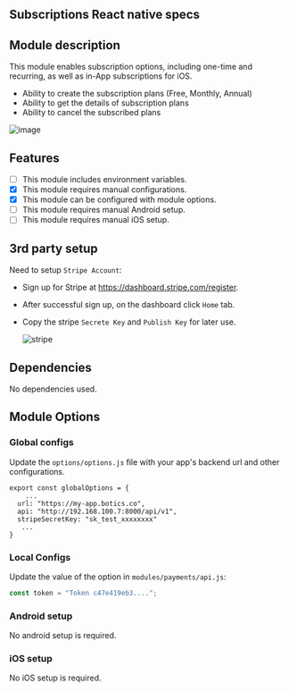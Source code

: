 ## Subscriptions React native specs

## Module description

This module enables subscription options, including one-time and recurring, as well as in-App subscriptions for iOS.

- Ability to create the subscription plans (Free, Monthly, Annual)
- Ability to get the details of subscription plans
- Ability to cancel the subscribed plans 

![image](https://github.com/shahraizali/modules/assets/76822297/1d3d4282-0b5c-4571-bb89-9879fcd7227b)


## Features

- [ ] This module includes environment variables.
- [x] This module requires manual configurations.
- [x] This module can be configured with module options.
- [ ] This module requires manual Android setup.
- [ ] This module requires manual iOS setup.

## 3rd party setup

Need to setup `Stripe Account`:

- Sign up for Stripe at https://dashboard.stripe.com/register.
- After successful sign up, on the dashboard click `Home` tab.
- Copy the stripe `Secrete Key` and `Publish Key` for later use.

  ![stripe](https://user-images.githubusercontent.com/76822297/227866954-e3fd72a4-e8c5-46e2-84d8-d0e59bc91a5c.png)

## Dependencies

No dependencies used.

## Module Options

### Global configs

Update the ``options/options.js`` file with your app's backend url and other configurations.
```
export const globalOptions = {
    ...
  url: "https://my-app.botics.co",
  api: "http://192.168.100.7:8000/api/v1",
  stripeSecretKey: "sk_test_xxxxxxxx"
   ...
}
```

### Local Configs

Update the value of the option in `modules/payments/api.js`:

```js
const token = "Token c47e419eb3....";
```

### Android setup

No android setup is required.


### iOS setup

No iOS setup is required.
